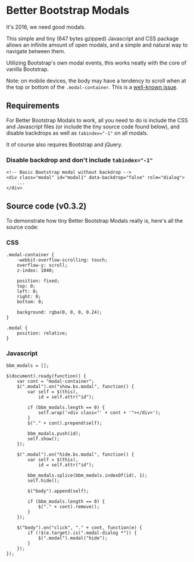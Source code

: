 # Better Bootstrap Modals
It's 2016, we need good modals.

This simple and tiny (647 bytes gzipped) Javascript and CSS package allows an infinite amount of open modals, and a simple and natural way to navigate between them.

Utilizing Bootstrap's own modal events, this works neatly with the core of vanilla Bootstrap.

Note: on mobile devices, the body may have a tendency to scroll when at the top or bottom of the `.modal-container`. This is a [well-known issue](http://getbootstrap.com/getting-started/#overflow-and-scrolling "Bootstrap").

## Requirements
For Better Bootstrap Modals to work, all you need to do is include the CSS and Javascript files (or include the tiny source code found below), and disable backdrops as well as `tabindex="-1"` on all modals.

It of course also requires Bootstrap and jQuery.
### Disable backdrop and don't include `tabindex="-1"`
	<!-- Basic Bootstrap modal without backdrop -->
	<div class="modal" id="modal1" data-backdrop="false" role="dialog">
		...
	</div>

## Source code (v0.3.2)
To demonstrate how tiny Better Bootstrap Modals really is, here's all the source code:
### CSS
	.modal-container {
		-webkit-overflow-scrolling: touch;
		overflow-y: scroll;
		z-index: 1040;

		position: fixed;
		top: 0;
		left: 0;
		right: 0;
		bottom: 0;

		background: rgba(0, 0, 0, 0.24);
	}

	.modal {
		position: relative;
	}
### Javascript
	bbm_modals = [];

	$(document).ready(function() {
		var cont = "modal-container";
		$(".modal").on("show.bs.modal", function() {
			var self = $(this),
				id = self.attr("id");

			if (bbm_modals.length == 0) {
				self.wrap('<div class="' + cont + '"></div>');
			}
			$("." + cont).prepend(self);
			
			bbm_modals.push(id);
			self.show();
		});
		
		$(".modal").on("hide.bs.modal", function() {
			var self = $(this),
				id = self.attr("id");
			
			bbm_modals.splice(bbm_modals.indexOf(id), 1);
			self.hide();
			
			$("body").append(self);
			
			if (bbm_modals.length == 0) {
				$("." + cont).remove();
			}
		});

		$("body").on("click", "." + cont, function(e) {
			if (!$(e.target).is(".modal-dialog *")) {
				$(".modal").modal("hide");
			}
		});
	});
